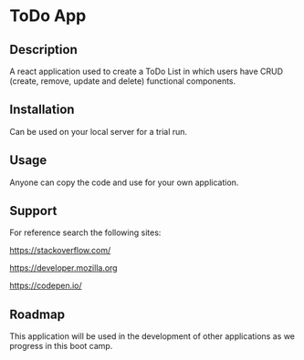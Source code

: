# ToDo App
## Description
A react application used to create a ToDo List in which users have CRUD (create, remove, update and delete) functional components. 

## Installation
Can be used on your local server for a trial run. 

## Usage
Anyone can copy the code and use for your own application.

## Support
For reference search the following sites:

https://stackoverflow.com/

https://developer.mozilla.org

https://codepen.io/

## Roadmap
This application will be used in the development of other applications as we progress in this boot camp.

